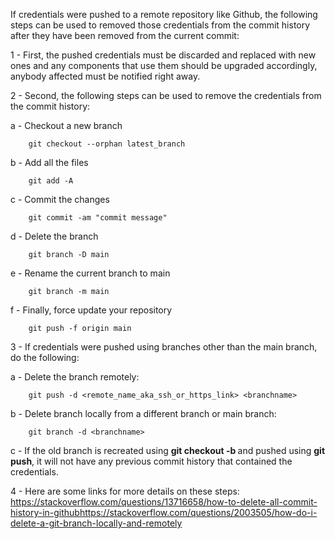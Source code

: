 If credentials were pushed to a remote repository like Github, the following steps can be used to removed those credentials from the commit history after they have been removed from the current commit: 

1 - First, the pushed credentials must be discarded and replaced with new ones and any components that use them should be upgraded accordingly, anybody affected must be notified right away.

2 - Second, the following steps can be used to remove the credentials from the commit history: 

  a - Checkout a new branch

        git checkout --orphan latest_branch

  b - Add all the files

        git add -A

  c - Commit the changes

        git commit -am "commit message"

  d - Delete the branch

        git branch -D main

  e - Rename the current branch to main

        git branch -m main

  f - Finally, force update your repository

        git push -f origin main

3 - If credentials were pushed using branches other than the main branch, do the following:

  a - Delete the branch remotely:  
        
        git push -d <remote_name_aka_ssh_or_https_link> <branchname>
  
  b - Delete branch locally from a different branch or main branch: 
  
        git branch -d <branchname>
  
  c - If  the old branch is recreated using **git checkout -b <branchname>** and pushed using **git push**, it will not have any previous commit history that contained the credentials.

4 - Here are some links for more details on these steps:
https://stackoverflow.com/questions/13716658/how-to-delete-all-commit-history-in-githubhttps://stackoverflow.com/questions/2003505/how-do-i-delete-a-git-branch-locally-and-remotely 
